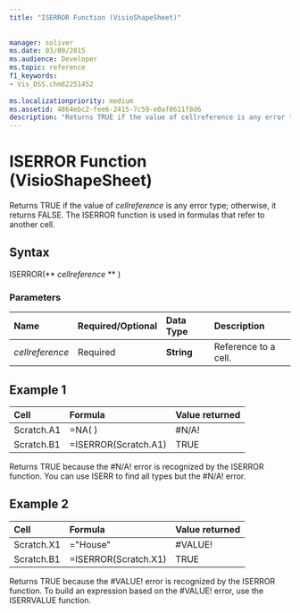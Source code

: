```yaml
---
title: "ISERROR Function (VisioShapeSheet)"
 
 
manager: soliver
ms.date: 03/09/2015
ms.audience: Developer
ms.topic: reference
f1_keywords:
- Vis_DSS.chm82251452
 
ms.localizationpriority: medium
ms.assetid: 4864ebc2-fee6-2415-7c59-e0af8611f8d6
description: "Returns TRUE if the value of cellreference is any error type; otherwise, it returns FALSE. The ISERROR function is used in formulas that refer to another cell."
---
```


# ISERROR Function (VisioShapeSheet)

Returns TRUE if the value of  _cellreference_ is any error type; otherwise, it returns FALSE. The ISERROR function is used in formulas that refer to another cell. 
  
## Syntax

ISERROR(** *cellreference* ** ) 
  
### Parameters

|**Name**|**Required/Optional**|**Data Type**|**Description**|
|:-----|:-----|:-----|:-----|
| _cellreference_ <br/> |Required  <br/> |**String** <br/> |Reference to a cell.  <br/> |
   
## Example 1

|**Cell**|**Formula**|**Value returned**|
|:-----|:-----|:-----|
|Scratch.A1  <br/> |=NA( )  <br/> |#N/A!  <br/> |
|Scratch.B1  <br/> |=ISERROR(Scratch.A1)  <br/> |TRUE  <br/> |
   
Returns TRUE because the #N/A! error is recognized by the ISERROR function. You can use ISERR to find all types but the #N/A! error.
  
## Example 2

|**Cell**|**Formula**|**Value returned**|
|:-----|:-----|:-----|
|Scratch.X1  <br/> |="House"  <br/> |#VALUE!  <br/> |
|Scratch.B1  <br/> |=ISERROR(Scratch.X1)  <br/> |TRUE  <br/> |
   
Returns TRUE because the #VALUE! error is recognized by the ISERROR function. To build an expression based on the #VALUE! error, use the ISERRVALUE function.
  


